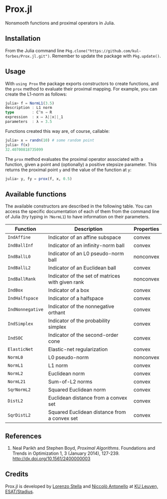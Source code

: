 # Prox.jl

Nonsmooth functions and proximal operators in Julia.

## Installation

From the Julia command line `Pkg.clone("https://github.com/kul-forbes/Prox.jl.git")`.
Remember to update the package with `Pkg.update()`.

## Usage

With `using Prox` the package exports constructors to create functions, and the
`prox` method to evaluate their proximal mapping. For example, you can create
the L1-norm as follows:

```julia
julia> f = NormL1(3.5)
description : L1 norm
type        : C^n → R
expression  : x ↦ λ||x||_1
parameters  : λ = 3.5
```

Functions created this way are, of course, callable:

```julia
julia> x = randn(10) # some random point
julia> f(x)
32.40700818735099
```

The `prox` method evaluates the proximal operator associated with a function, given a
point and (optionally) a positive stepsize parameter.
This returns the proximal point `y` and the value of the function at `y`:

```julia
julia> y, fy = prox(f, x, 0.5)
```

## Available functions

The available constructors are described in the following table.
You can access the specific documentation of each of them from the command line
of Julia (try typing in `?NormL1`) to have information on their parameters.

Function        | Description                                          | Properties
----------------|------------------------------------------------------|----------------
`IndAffine`     | Indicator of an affine subspace                      | convex
`IndBallInf`    | Indicator of an infinity-norm ball                   | convex
`IndBallL0`     | Indicator of an L0 pseudo-norm ball                  | nonconvex
`IndBallL2`     | Indicator of an Euclidean ball                       | convex
`IndBallRank`   | Indicator of the set of matrices with given rank     | nonconvex
`IndBox`        | Indicator of a box                                   | convex
`IndHalfspace`  | Indicator of a halfspace                             | convex
`IndNonnegative`| Indicator of the nonnegative orthant                 | convex
`IndSimplex`    | Indicator of the probability simplex                 | convex
`IndSOC`        | Indicator of the second-order cone                   | convex
`ElasticNet`    | Elastic-net regularization                           | convex
`NormL0`        | L0 pseudo-norm                                       | nonconvex
`NormL1`        | L1 norm                                              | convex
`NormL2`        | Euclidean norm                                       | convex
`NormL21`       | Sum-of-L2 norms                                      | convex
`SqrNormL2`     | Squared Euclidean norm                               | convex
`DistL2`        | Euclidean distance from a convex set                 | convex
`SqrDistL2`     | Squared Euclidean distance from a convex set         | convex

## References

1. Neal Parikh and Stephen Boyd, *Proximal Algorithms*.
Foundations and Trends in Optimization 1, 3 (January 2014), 127-239. http://dx.doi.org/10.1561/2400000003

## Credits

Prox.jl is developed by [Lorenzo Stella](https://lostella.github.io) and [Niccolò Antonello](http://homes.esat.kuleuven.be/~nantonel/) at [KU Leuven, ESAT/Stadius](https://www.esat.kuleuven.be/stadius/).
